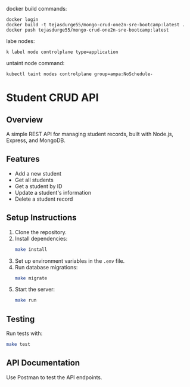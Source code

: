 docker build commands:
```
docker login
docker build -t tejasdurge55/mongo-crud-one2n-sre-bootcamp:latest .
docker push tejasdurge55/mongo-crud-one2n-sre-bootcamp:latest
```

labe nodes:
```
k label node controlplane type=application
```


untaint node command:
```
kubectl taint nodes controlplane group=ampa:NoSchedule-
```

# Student CRUD API

## Overview
A simple REST API for managing student records, built with Node.js, Express, and MongoDB.

## Features
- Add a new student
- Get all students
- Get a student by ID
- Update a student's information
- Delete a student record

## Setup Instructions

1. Clone the repository.
2. Install dependencies:
    ```bash
    make install
    ```
3. Set up environment variables in the `.env` file.
4. Run database migrations:
    ```bash
    make migrate
    ```
5. Start the server:
    ```bash
    make run
    ```

## Testing
Run tests with:
```bash
make test
```

## API Documentation
Use Postman to test the API endpoints.
